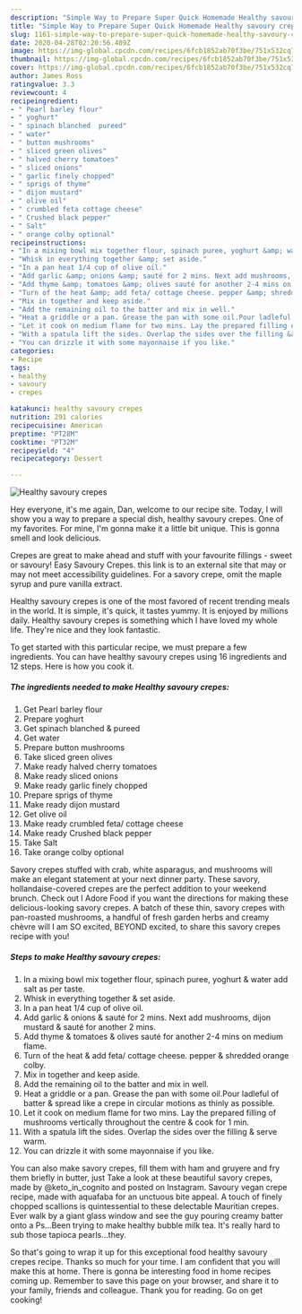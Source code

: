 ```yaml
---
description: "Simple Way to Prepare Super Quick Homemade Healthy savoury crepes"
title: "Simple Way to Prepare Super Quick Homemade Healthy savoury crepes"
slug: 1161-simple-way-to-prepare-super-quick-homemade-healthy-savoury-crepes
date: 2020-04-28T02:20:56.409Z
image: https://img-global.cpcdn.com/recipes/6fcb1852ab70f3be/751x532cq70/healthy-savoury-crepes-recipe-main-photo.jpg
thumbnail: https://img-global.cpcdn.com/recipes/6fcb1852ab70f3be/751x532cq70/healthy-savoury-crepes-recipe-main-photo.jpg
cover: https://img-global.cpcdn.com/recipes/6fcb1852ab70f3be/751x532cq70/healthy-savoury-crepes-recipe-main-photo.jpg
author: James Ross
ratingvalue: 3.3
reviewcount: 4
recipeingredient:
- " Pearl barley flour"
- " yoghurt"
- " spinach blanched  pureed"
- " water"
- " button mushrooms"
- " sliced green olives"
- " halved cherry tomatoes"
- " sliced onions"
- " garlic finely chopped"
- " sprigs of thyme"
- " dijon mustard"
- " olive oil"
- " crumbled feta cottage cheese"
- " Crushed black pepper"
- " Salt"
- " orange colby optional"
recipeinstructions:
- "In a mixing bowl mix together flour, spinach puree, yoghurt &amp; water add salt as per taste."
- "Whisk in everything together &amp; set aside."
- "In a pan heat 1/4 cup of olive oil."
- "Add garlic &amp; onions &amp; sauté for 2 mins. Next add mushrooms, dijon mustard &amp; sauté for another 2 mins."
- "Add thyme &amp; tomatoes &amp; olives sauté for another 2-4 mins on medium flame."
- "Turn of the heat &amp; add feta/ cottage cheese. pepper &amp; shredded orange colby."
- "Mix in together and keep aside."
- "Add the remaining oil to the batter and mix in well."
- "Heat a griddle or a pan. Grease the pan with some oil.Pour ladleful of batter &amp; spread like a crepe in circular motions as thinly as possible."
- "Let it cook on medium flame for two mins. Lay the prepared filling of mushrooms vertically throughout the centre &amp; cook for 1 min."
- "With a spatula lift the sides. Overlap the sides over the filling &amp; serve warm."
- "You can drizzle it with some mayonnaise if you like."
categories:
- Recipe
tags:
- healthy
- savoury
- crepes

katakunci: healthy savoury crepes 
nutrition: 291 calories
recipecuisine: American
preptime: "PT28M"
cooktime: "PT32M"
recipeyield: "4"
recipecategory: Dessert

---
```



![Healthy savoury crepes](https://img-global.cpcdn.com/recipes/6fcb1852ab70f3be/751x532cq70/healthy-savoury-crepes-recipe-main-photo.jpg)

Hey everyone, it's me again, Dan, welcome to our recipe site. Today, I will show you a way to prepare a special dish, healthy savoury crepes. One of my favorites. For mine, I'm gonna make it a little bit unique. This is gonna smell and look delicious.

Crepes are great to make ahead and stuff with your favourite fillings - sweet or savoury! Easy Savoury Crepes. this link is to an external site that may or may not meet accessibility guidelines. For a savory crepe, omit the maple syrup and pure vanilla extract.

Healthy savoury crepes is one of the most favored of recent trending meals in the world. It is simple, it's quick, it tastes yummy. It is enjoyed by millions daily. Healthy savoury crepes is something which I have loved my whole life. They're nice and they look fantastic.


To get started with this particular recipe, we must prepare a few ingredients. You can have healthy savoury crepes using 16 ingredients and 12 steps. Here is how you cook it.

<!--inarticleads1-->

##### The ingredients needed to make Healthy savoury crepes:

1. Get  Pearl barley flour
1. Prepare  yoghurt
1. Get  spinach blanched &amp; pureed
1. Get  water
1. Prepare  button mushrooms
1. Take  sliced green olives
1. Make ready  halved cherry tomatoes
1. Make ready  sliced onions
1. Make ready  garlic finely chopped
1. Prepare  sprigs of thyme
1. Make ready  dijon mustard
1. Get  olive oil
1. Make ready  crumbled feta/ cottage cheese
1. Make ready  Crushed black pepper
1. Take  Salt
1. Take  orange colby optional


Savory crepes stuffed with crab, white asparagus, and mushrooms will make an elegant statement at your next dinner party. These savory, hollandaise-covered crepes are the perfect addition to your weekend brunch. Check out I Adore Food if you want the directions for making these delicious-looking savory crepes. A batch of these thin, savory crepes with pan-roasted mushrooms, a handful of fresh garden herbs and creamy chèvre will I am SO excited, BEYOND excited, to share this savory crepes recipe with you! 

<!--inarticleads2-->

##### Steps to make Healthy savoury crepes:

1. In a mixing bowl mix together flour, spinach puree, yoghurt &amp; water add salt as per taste.
1. Whisk in everything together &amp; set aside.
1. In a pan heat 1/4 cup of olive oil.
1. Add garlic &amp; onions &amp; sauté for 2 mins. Next add mushrooms, dijon mustard &amp; sauté for another 2 mins.
1. Add thyme &amp; tomatoes &amp; olives sauté for another 2-4 mins on medium flame.
1. Turn of the heat &amp; add feta/ cottage cheese. pepper &amp; shredded orange colby.
1. Mix in together and keep aside.
1. Add the remaining oil to the batter and mix in well.
1. Heat a griddle or a pan. Grease the pan with some oil.Pour ladleful of batter &amp; spread like a crepe in circular motions as thinly as possible.
1. Let it cook on medium flame for two mins. Lay the prepared filling of mushrooms vertically throughout the centre &amp; cook for 1 min.
1. With a spatula lift the sides. Overlap the sides over the filling &amp; serve warm.
1. You can drizzle it with some mayonnaise if you like.


You can also make savory crepes, fill them with ham and gruyere and fry them briefly in butter, just Take a look at these beautiful savory crepes, made by @keto_in_cognito and posted on Instagram. Savoury vegan crepe recipe, made with aquafaba for an unctuous bite appeal. A touch of finely chopped scallions is quintessential to these delectable Mauritian crepes. Ever walk by a giant glass window and see the guy pouring creamy batter onto a Ps…Been trying to make healthy bubble milk tea. It&#39;s really hard to sub those tapioca pearls…they. 

So that's going to wrap it up for this exceptional food healthy savoury crepes recipe. Thanks so much for your time. I am confident that you will make this at home. There is gonna be interesting food in home recipes coming up. Remember to save this page on your browser, and share it to your family, friends and colleague. Thank you for reading. Go on get cooking!
